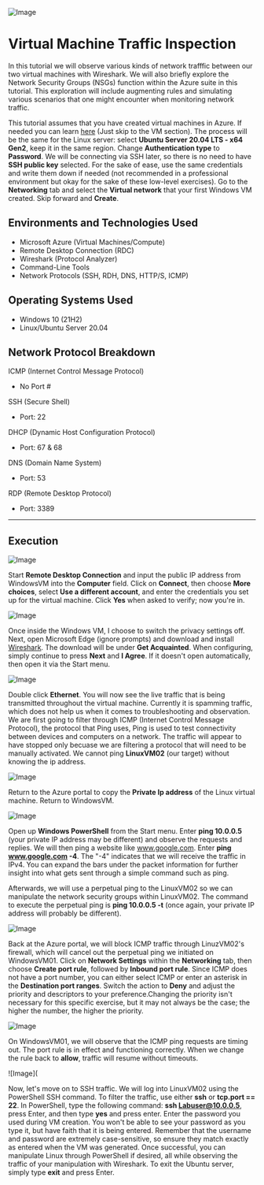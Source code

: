 
![Image](https://i.imgur.com/xyzcfYE.png)

# Virtual Machine Traffic Inspection

In this tutorial we will observe various kinds of network trafffic between our two virtual machines with Wireshark. We will also briefly explore the Network Security Groups (NSGs) function within the Azure suite in this tutorial. This exploration will include augmenting rules and simulating various scenarios that one might encounter when monitoring network traffic.

This tutorial assumes that you have created virtual machines in Azure. If needed you can learn [here](https://github.com/NicholasToon/Creating-Resource-Groups-and-Deploying-Virtual-Machines-in-Azure) (Just skip to the VM section). The process will be the same for the Linux server: select **Ubuntu Server 20.04 LTS - x64 Gen2**, keep it in the same region. Change **Authentication type** to **Password**. We will be connecting via SSH later, so there is no need to have **SSH public key** selected. For the sake of ease, use the same credentials and write them down if needed (not recommended in a professional environment but okay for the sake of these low-level exercises). Go to the **Networking** tab and select the **Virtual network** that your first Windows VM created. Skip forward and **Create**.

## Environments and Technologies Used

- Microsoft Azure (Virtual Machines/Compute)
- Remote Desktop Connection (RDC)
- Wireshark (Protocol Analyzer)
- Command-Line Tools 
- Network Protocols (SSH, RDH, DNS, HTTP/S, ICMP)

## Operating Systems Used

- Windows 10 (21H2)
- Linux/Ubuntu Server 20.04

## Network Protocol Breakdown

ICMP (Internet Control Message Protocol)
- No Port #

SSH (Secure Shell)
- Port: 22

DHCP (Dynamic Host Configuration Protocol)
- Port: 67 & 68

DNS (Domain Name System)
- Port: 53

RDP (Remote Desktop Protocol)
- Port: 3389
---
## Execution 

![Image](https://i.imgur.com/TMeKthS.png)

Start **Remote Desktop Connection** and input the public IP address from WindowsVM into the **Computer** field. Click on **Connect**, then choose **More choices**, select **Use a different account**, and enter the credentials you set up for the virtual machine. Click **Yes** when asked to verify; now you're in.

![Image](https://i.imgur.com/CJTTAng.png)

Once inside the Windows VM, I choose to switch the privacy settings off. Next, open Microsoft Edge (ignore prompts) and download and install [Wireshark](https://www.wireshark.org/). The download will be under **Get Acquainted**. When configuring, simply continue to press **Next** and **I Agree**. If it doesn't open automatically, then open it via the Start menu.

![Image](https://i.imgur.com/LkfzHWw.png)

Double click **Ethernet**. You will now see the live traffic that is being transmitted throughout the virtual machine. Currently it is spamming traffic, which does not help us when it comes to troubleshooting and observation. We are first going to filter through ICMP (Internet Control Message Protocol), the protocol that Ping uses, Ping is used to test connectivity between devices and computers on a network. The traffic will appear to have stopped only becuase we are filtering a protocol that will need to be manually activated. We cannot ping **LinuxVM02** (our target) without knowing the ip address.

![Image](https://i.imgur.com/WRdmqJ7.png)

Return to the Azure portal to copy the **Private Ip address** of the Linux virtual machine. Return to WindowsVM.

![Image](https://i.imgur.com/MI5jSQq.png)

Open up **Windows PowerShell** from the Start menu. Enter **ping 10.0.0.5** (your private IP address may be different) and observe the requests and replies. We will then ping a website like www.google.com. Enter **ping www.google.com -4**. The "-4" indicates that we will receive the traffic in IPv4. You can expand the bars under the packet information for further insight into what gets sent through a simple command such as ping.

Afterwards, we will use a perpetual ping to the LinuxVM02 so we can manipulate the network security groups within LinuxVM02. The command to execute the perpetual ping is **ping 10.0.0.5 -t** (once again, your private IP address will probably be different).

![Image](https://i.imgur.com/gl6UB98.png)

Back at the Azure portal, we will block ICMP traffic through LinuzVM02's firewall, which will cancel out the perpetual ping we initiated on WindowsVM01. Click on **Network Settings** within the **Networking** tab, then choose **Create port rule**, followed by **Inbound port rule**. Since ICMP does not have a port number, you can either select ICMP or enter an asterisk in the **Destination port ranges**. Switch the action to **Deny** and adjust the priority and descriptors to your preference.Changing the priority isn't necessary for this specific exercise, but it may not always be the case; the higher the number, the higher the priority.

![Image](https://i.imgur.com/AGLoYxC.png)

On WindowsVM01, we will observe that the ICMP ping requests are timing out. The port rule is in effect and functioning correctly. When we change the rule back to **allow**, traffic will resume without timeouts.

![Image](

Now, let's move on to SSH traffic. We will log into LinuxVM02 using the PowerShell SSH command. To filter the traffic, use either **ssh** or **tcp.port == 22**. In PowerShell, type the following command: **ssh Labuser@10.0.0.5**, press Enter, and then type **yes** and press enter. Enter the password you used during VM creation. You won't be able to see your password as you type it, but have faith that it is being entered. Remember that the username and password are extremely case-sensitive, so ensure they match exactly as entered when the VM was generated. Once successful, you can manipulate Linux through PowerShell if desired, all while observing the traffic of your manipulation with Wireshark. To exit the Ubuntu server, simply type **exit** and press Enter.
